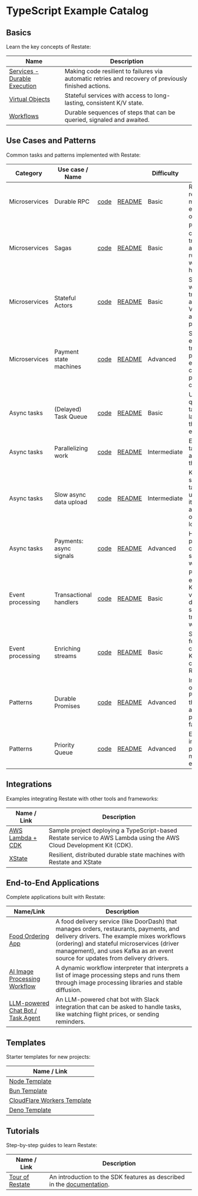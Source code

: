 # TypeScript Example Catalog

## Basics

Learn the key concepts of Restate:

| Name                                   | Description                                                                                          |
|----------------------------------------|------------------------------------------------------------------------------------------------------|
| [Services - Durable Execution](basics) | Making code resilient to failures via automatic retries and recovery of previously finished actions. |
| [Virtual Objects](basics)              | Stateful services with access to long-lasting, consistent K/V state.                                 |
| [Workflows](basics)                    | Durable sequences of steps that can be queried, signaled and awaited.                                |

## Use Cases and Patterns

Common tasks and patterns implemented with Restate:

| Category         | Use case / Name         |                                                          |                                                                                                 | Difficulty   | Description                                                                                                 |
|------------------|-------------------------|----------------------------------------------------------|-------------------------------------------------------------------------------------------------|--------------|-------------------------------------------------------------------------------------------------------------|
| Microservices    | Durable RPC             | [code](patterns-use-cases/src/durablerpc/express_app.ts) | [README](patterns-use-cases/README.md#microservices-durable-rpc)                                | Basic        | Restate persists requests and makes sure they execute exactly-once.                                         |
| Microservices    | Sagas                   | [code](patterns-use-cases/src/sagas/booking_workflow.ts)                    | [README](patterns-use-cases/README.md#microservices-sagas)                                                                  | Basic        | Preserve consistency by tracking undo actions and running them when code fails halfway through.             |
| Microservices    | Stateful Actors         | [code](patterns-use-cases/src/statefulactors/machine_operator.ts)           | [README](patterns-use-cases/README.md#microservices-stateful-actors)                                                        | Basic        | State machine with a set of transitions, built as a Restate Virtual Object for automatic state persistence. |
| Microservices    | Payment state machines  | [code](patterns-use-cases/src/statemachinepayments/payment_service.ts)      | [README](patterns-use-cases/README.md#microservices-payment-state-machine)                                                  | Advanced     | State machine example that tracks a payment process, ensuring consistent processing and cancellations.      |
| Async tasks      | (Delayed) Task Queue    | [code](patterns-use-cases/src/queue/task_submitter.ts)                      | [README](patterns-use-cases/README.md#async-tasks-delayed-tasks-queue)                                                      | Basic        | Use Restate as a queue. Schedule tasks for now or later and ensure the task is only executed once.          |
| Async tasks      | Parallelizing work      | [code](patterns-use-cases/src/parallelizework/fan_out_worker.ts)            | [README](patterns-use-cases/README.md#async-tasks-parallelizing-work)                                                       | Intermediate | Execute a list of tasks in parallel and then gather their result.                                           |
| Async tasks      | Slow async data upload  | [code](patterns-use-cases/src/dataupload/client.ts)                         | [README](patterns-use-cases/README.md#async-tasks-async-data-upload)                                                        | Intermediate | Kick of a synchronous task (e.g. data upload) and turn it into an asynchronous one if it takes too long.    |
| Async tasks      | Payments: async signals | [code](patterns-use-cases/src/signalspayments/payment_service.ts)           | [README](patterns-use-cases/README.md#async-tasks-payment-signals---combining-sync-and-async-webhook-responses-from-stripe) | Advanced     | Handling async payment callbacks for slow payments, with Stripe.                                            |
| Event processing | Transactional handlers  | [code](patterns-use-cases/src/eventtransactions/user_feed.ts)               | [README](patterns-use-cases/README.md#event-processing-transactional-handlers-with-durable-side-effects-and-timers)         | Basic        | Processing events (from Kafka) to update various downstream systems in a transactional way.                 |
| Event processing | Enriching streams       | [code](patterns-use-cases/src/eventenrichment/package_tracker.ts)           | [README](patterns-use-cases/README.md#event-processing-event-enrichment)                                                    | Basic        | Stateful functions/actors connected to Kafka and callable over RPC.                                         |
| Patterns         | Durable Promises        | [code](patterns-use-cases/durablepromise)                                   | [README](patterns-use-cases/README.md#pattern-durable-promise)                                                              | Advanced     | Implementation of Promises/Futures that are durable across processes and failures.                          |
| Patterns         | Priority Queue          | [code](patterns-use-cases/patterns-use-cases/priorityqueue)                                    | [README](patterns-use-cases/README.md#pattern-priority-queue)                                                               | Advanced     | Example of implementing a priority queue to manage task execution order.                                    |

## Integrations

Examples integrating Restate with other tools and frameworks:

| Name / Link                                            | Description                                                                                                          |
|--------------------------------------------------------|----------------------------------------------------------------------------------------------------------------------|
| [AWS Lambda + CDK](integrations/deployment-lambda-cdk) | Sample project deploying a TypeScript-based Restate service to AWS Lambda using the AWS Cloud Development Kit (CDK). |
| [XState](integrations/xstate)                          | Resilient, distributed durable state machines with Restate and XState                                                |


## End-to-End Applications

Complete applications built with Restate:

| Name/Link                                                                  | Description                                                                                                                                                                                                                                                           |
|----------------------------------------------------------------------------|-----------------------------------------------------------------------------------------------------------------------------------------------------------------------------------------------------------------------------------------------------------------------|
| [Food Ordering App](end-to-end-applications/food-ordering)                 | A food delivery service (like DoorDash) that manages orders, restaurants, payments, and delivery drivers. The example mixes workflows (ordering) and stateful microservices (driver management), and uses Kafka as an event source for updates from delivery drivers. |
| [AI Image Processing Workflow](end-to-end-applications/ai-image-workflows) | A dynamic workflow interpreter that interprets a list of image processing steps and runs them through image processing libraries and stable diffusion.                                                                                                                |
| [LLM-powered Chat Bot / Task Agent](end-to-end-applications/chat-bot)      | An LLM-powered chat bot with Slack integration that can be asked to handle tasks, like watching flight prices, or sending reminders.                                                                                                                                  |                                                                                     |


## Templates

Starter templates for new projects:

| Name / Link                                                |
|------------------------------------------------------------|
| [Node Template](templates/node)                            |
| [Bun Template](templates/bun)                              |
| [CloudFlare Workers Template](templates/cloudflare-worker) |
| [Deno Template](templates/deno)                            |

## Tutorials

Step-by-step guides to learn Restate:

| Name / Link                                             | Description                                                                                                         |
|---------------------------------------------------------|---------------------------------------------------------------------------------------------------------------------|
| [Tour of Restate](tutorials/tour-of-restate-typescript) | An introduction to the SDK features as described in the [documentation](https://docs.restate.dev/get_started/tour). |



